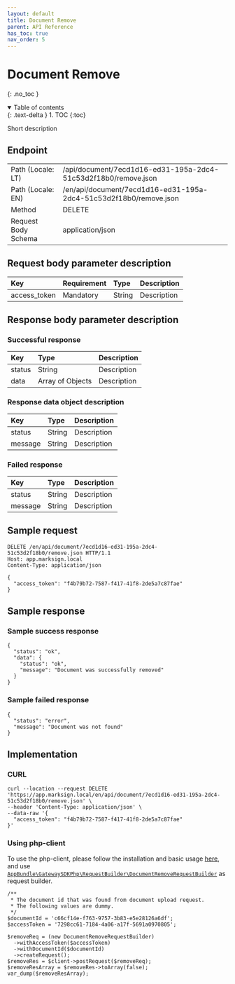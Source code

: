 ```yaml
---
layout: default
title: Document Remove
parent: API Reference
has_toc: true
nav_order: 5
---
```


# Document Remove
{: .no_toc }

<details open markdown="block">
  <summary>
    Table of contents
  </summary>
  {: .text-delta }
1. TOC
{:toc}
</details>

Short description

## Endpoint

<table>
  <tbody>
    <tr>
      <td>Path (Locale: LT)</td>
      <td>/api/document/7ecd1d16-ed31-195a-2dc4-51c53d2f18b0/remove.json</td>
    </tr>
    <tr>
      <td>Path (Locale: EN)</td>
      <td>/en/api/document/7ecd1d16-ed31-195a-2dc4-51c53d2f18b0/remove.json</td>
    </tr>
    <tr>
      <td>Method</td>
      <td>DELETE</td>
    </tr>
    <tr>
      <td>Request Body Schema</td>
      <td>application/json</td>
    </tr>
  </tbody>
</table>

## Request body parameter description

| Key | Requirement | Type | Description |
| :--- | :--- | :--- | :--- |
| access_token | Mandatory | String | Description |



## Response body parameter description

### Successful response

| Key | Type | Description |
| :--- | :--- | :--- |
| status | String | Description |
| data | Array of Objects | Description |

### Response data object description

| Key | Type | Description |
| :--- | :--- | :--- |
| status | String | Description |
| message | String | Description |



### Failed response

| Key | Type | Description |
| :--- | :--- | :--- |
| status | String | Description |
| message | String | Description |



## Sample request

```
DELETE /en/api/document/7ecd1d16-ed31-195a-2dc4-51c53d2f18b0/remove.json HTTP/1.1
Host: app.marksign.local
Content-Type: application/json

{
  "access_token": "f4b79b72-7587-f417-41f8-2de5a7c87fae"
}
```

## Sample response

### Sample success response

```
{
  "status": "ok",
  "data": {
    "status": "ok",
    "message": "Document was successfully removed"
  }
}
```

### Sample failed response

```
{
  "status": "error",
  "message": "Document was not found"
}
```

## Implementation

### CURL

```
curl --location --request DELETE 'https://app.marksign.local/en/api/document/7ecd1d16-ed31-195a-2dc4-51c53d2f18b0/remove.json' \
--header 'Content-Type: application/json' \
--data-raw '{
  "access_token": "f4b79b72-7587-f417-41f8-2de5a7c87fae"
}'
```

### Using php-client

To use the php-client, please follow the installation and basic usage [here](/documentation/sdk-php-client.html#usage), and use [`AppBundle\GatewaySDKPhp\RequestBuilder\DocumentRemoveRequestBuilder`](/documentation/class-ref/GatewaySDKPhp/RequestBuilder/DocumentRemoveRequestBuilder.html) as request builder.

```
/**
 * The document id that was found from document upload request.
 * The following values are dummy.
 */
$documentId = 'c66cf14e-f763-9757-3b83-e5e28126a6df';
$accessToken = '7298cc61-7184-4a06-a17f-5691a0970805';

$removeReq = (new DocumentRemoveRequestBuilder)
  ->withAccessToken($accessToken)
  ->withDocumentId($documentId)
  ->createRequest();
$removeRes = $client->postRequest($removeReq);
$removeResArray = $removeRes->toArray(false);
var_dump($removeResArray);
```
